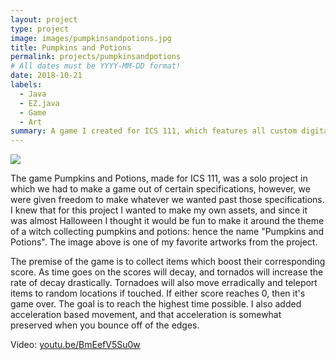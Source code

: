 ```yaml
---
layout: project
type: project
image: images/pumpkinsandpotions.jpg
title: Pumpkins and Potions
permalink: projects/pumpkinsandpotions
# All dates must be YYYY-MM-DD format!
date: 2018-10-21
labels:
  - Java
  - EZ.java
  - Game
  - Art
summary: A game I created for ICS 111, which features all custom digital art assets, and fun acceleration based movement.
---
```


<img class="ui image" src="{{ site.baseurl }}/images/pandpbackground.png">

The game Pumpkins and Potions, made for ICS 111, was a solo project in which we had to make a game out of certain specifications, however, we were given freedom to make whatever we wanted past those specifications. I knew that for this project I wanted to make my own assets, and since it was almost Halloween I thought it would be fun to make it around the theme of a witch collecting pumpkins and potions: hence the name "Pumpkins and Potions". The image above is one of my favorite artworks from the project.

The premise of the game is to collect items which boost their corresponding score. As time goes on the scores will decay, and tornados will increase the rate of decay drastically. Tornadoes will also move erradically and teleport items to random locations if touched. If either score reaches 0, then it's game over. The goal is to reach the highest time possible. I also added acceleration based movement, and that acceleration is somewhat preserved when you bounce off of the edges.
 
Video: <a href="https://youtu.be/BmEefV5Su0w">youtu.be/BmEefV5Su0w</a>
